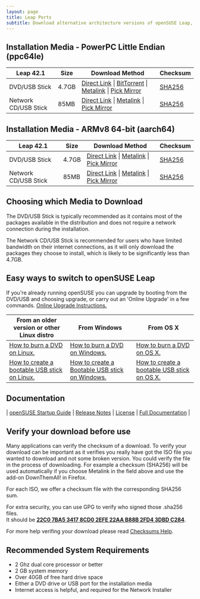```yaml
---
layout: page
title: Leap Ports
subtitle: Download alternative architecture versions of openSUSE Leap, for desktop PCs, laptops, and servers. 
---
```

## Installation Media - PowerPC Little Endian (ppc64le)

| Leap 42.1 | Size | Download Method | Checksum |
| --------- | ---- | --------------- | -------- |
| DVD/USB Stick | 4.7GB | [Direct Link](http://download.opensuse.org/distribution/leap/42.1/iso/openSUSE-Leap-42.1-DVD-x86_64.iso) \| [BitTorrent](http://download.opensuse.org/distribution/leap/42.1/iso/openSUSE-Leap-42.1-DVD-x86_64.iso.torrent) \| [Metalink](http://download.opensuse.org/distribution/leap/42.1/iso/openSUSE-Leap-42.1-DVD-x86_64.iso.meta4) \| [Pick Mirror](http://download.opensuse.org/distribution/leap/42.1/iso/openSUSE-Leap-42.1-DVD-x86_64.iso?mirrorlist) | [SHA256](http://download.opensuse.org/distribution/leap/42.1/iso/openSUSE-Leap-42.1-DVD-x86_64.iso.sha256) |
| Network CD/USB Stick | 85MB | [Direct Link](http://download.opensuse.org/distribution/leap/42.1/iso/openSUSE-Leap-42.1-NET-x86_64.iso) \| [Metalink](http://download.opensuse.org/distribution/leap/42.1/iso/openSUSE-Leap-42.1-NET-x86_64.iso.meta4) \| [Pick Mirror](http://download.opensuse.org/distribution/leap/42.1/iso/openSUSE-Leap-42.1-NET-x86_64.iso?mirrorlist) | [SHA256](http://download.opensuse.org/distribution/leap/42.1/iso/openSUSE-Leap-42.1-NET-x86_64.iso.sha256) |

## Installation Media - ARMv8 64-bit (aarch64)

| Leap 42.1 | Size | Download Method | Checksum |
| --------- | ---- | --------------- | -------- |
| DVD/USB Stick | 4.7GB | [Direct Link](http://download.opensuse.org/ports/aarch64/distribution/leap/42.1/iso/openSUSE-Leap-42.1-DVD-aarch64.iso) \| [Metalink](http://download.opensuse.org/ports/aarch64/distribution/leap/42.1/iso/openSUSE-Leap-42.1-DVD-aarch64.iso.meta4) \| [Pick Mirror](http://download.opensuse.org/ports/aarch64/distribution/leap/42.1/iso/openSUSE-Leap-42.1-DVD-aarch64.iso?mirrorlist) | [SHA256](http://download.opensuse.org/ports/aarch64/distribution/leap/42.1/iso/openSUSE-Leap-42.1-DVD-aarch64.iso.sha256) |
| Network CD/USB Stick | 85MB | [Direct Link](http://download.opensuse.org/ports/aarch64/distribution/leap/42.1/iso/openSUSE-Leap-42.1-NET-aarch64.iso) \| [Metalink](http://download.opensuse.org/ports/aarch64/distribution/leap/42.1/iso/openSUSE-Leap-42.1-NET-aarch64.iso.meta4) \| [Pick Mirror](http://download.opensuse.org/ports/aarch64/distribution/leap/42.1/iso/openSUSE-Leap-42.1-NET-aarch64.iso?mirrorlist) | [SHA256](http://download.opensuse.org/ports/aarch64/distribution/leap/42.1/iso/openSUSE-Leap-42.1-NET-aarch64.iso.sha256) |

## Choosing which Media to Download

The DVD/USB Stick is typically recommended as it contains most of the packages available in the distribution and does not require a network connection during the installation.

The Network CD/USB Stick is recommended for users who have limited bandwidth on their internet connections, as it will only download the packages they choose to install, which is likely to be significantly less than 4.7GB.

## Easy ways to switch to openSUSE Leap

If you're already running openSUSE you can upgrade by booting from the DVD/USB and choosing upgrade, or carry out an 'Online Upgrade' in a few commands. [Online Upgrade Instructions.](https://en.opensuse.org/SDB:System_upgrade)

| From an older version or other Linux distro | From Windows | From OS X |
| --------------------- | ------------ | --------- |
| [How to burn a DVD on Linux.](https://en.opensuse.org/SDB:Download_help#Using_Linux) | [How to burn a DVD on Windows.](https://en.opensuse.org/SDB:Download_help#Using_Microsoft_Windows) | [How to burn a DVD on OS X.](https://en.opensuse.org/SDB:Download_help#Using_MacOS_X_.2810.3_and_above.29) |
| [How to create a bootable USB stick on Linux.](https://en.opensuse.org/SDB:Live_USB_stick) | [How to create a Bootable USB stick on Windows.](https://en.opensuse.org/SDB:Create_a_Live_USB_stick_using_Windows) | [How to create a bootable USB stick on OS X.](https://en.opensuse.org/SDB:Create_a_Live_USB_stick_using_Mac_OS_x) |

## Documentation

| [openSUSE Startup Guide](https://doc.opensuse.org/documentation/leap/startup/single-html/book.opensuse.startup/index.html) | [Release Notes](https://doc.opensuse.org/release-notes/x86_64/openSUSE/Leap/42.1/) | [License](https://en.opensuse.org/openSUSE:License) | [Full Documentation](https://doc.opensuse.org) |

## Verify your download before use

Many applications can verify the checksum of a download. To verify your download can be important as it verifies you really have got the ISO file you wanted to download and not some broken version. You could verify the file in the process of downloading. For example a checksum (SHA256) will be used automatically if you choose Metalink in the field above and use the add-on DownThemAll! in Firefox.

For each ISO, we offer a checksum file with the corresponding SHA256 sum. 

For extra security, you can use GPG to verify who signed those .sha256 files.  
It should be [**22C0 7BA5 3417 8CD0 2EFE 22AA B88B 2FD4 3DBD C284**](http://keyserver.opensuse.org/pks/lookup?search=0x3DBDC284&fingerprint=on&op=vindex).

For more help verifing your download please read [Checksums Help](https://en.opensuse.org/SDB:Download_help#Checksums).

## Recommended System Requirements

* 2 Ghz dual core processor or better
* 2 GB system memory
* Over 40GB of free hard drive space
* Either a DVD drive or USB port for the installation media
* Internet access is helpful, and required for the Network Installer
